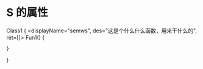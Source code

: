 # S 的属性


Class1
{
    <displayName="semws", des="这是个什么什么函数，用来干什么的", ret=[]>
    Fun1()
    {

    }
}